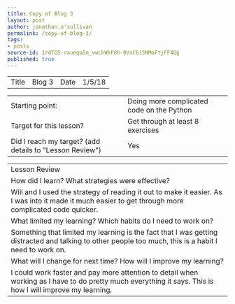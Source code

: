 ```yaml
---
title: Copy of Blog 3
layout: post
author: jonathan.o'sullivan
permalink: /copy-of-blog-3/
tags:
- posts
source-id: 1rdTG5-raueqo5n_vwLhWkF8h-0VxC6i5NMoFtjFF4Qg
published: true
---
```

<table>
  <tr>
    <td>Title</td>
    <td>Blog 3
</td>
    <td>Date</td>
    <td>1/5/18</td>
  </tr>
</table>


<table>
  <tr>
    <td>Starting point:</td>
    <td>Doing more complicated code on the Python</td>
  </tr>
  <tr>
    <td>Target for this lesson?</td>
    <td> Get through at least 8 exercises</td>
  </tr>
  <tr>
    <td>Did I reach my target? 
(add details to "Lesson Review")</td>
    <td>Yes </td>
  </tr>
</table>


<table>
  <tr>
    <td>Lesson Review</td>
  </tr>
  <tr>
    <td>How did I learn? What strategies were effective? </td>
  </tr>
  <tr>
    <td>Will and I used the strategy of reading it out to make it easier. As I was into it made it much easier to get through more complicated code quicker.</td>
  </tr>
  <tr>
    <td>What limited my learning? Which habits do I need to work on? </td>
  </tr>
  <tr>
    <td>Something that limited my learning is the fact that I was getting distracted and talking to other people too much, this is a habit I need to work on.</td>
  </tr>
  <tr>
    <td>What will I change for next time? How will I improve my learning?</td>
  </tr>
  <tr>
    <td>I could work faster and pay more attention to detail when working as I have to do pretty much everything it says. This is how I will improve my learning.</td>
  </tr>
</table>


